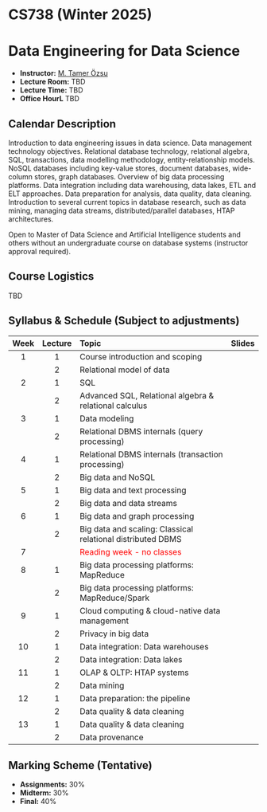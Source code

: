 # CS738 (Winter 2025)
# Data Engineering for Data Science

+ **Instructor:** [M. Tamer Özsu](https://cs.uwaterloo.ca/~tozsu/)
+ **Lecture Room:** TBD
+ **Lecture Time:** TBD
+ **Office HourL** TBD

## Calendar Description
Introduction to data engineering issues in data science. Data management technology objectives. Relational database technology, relational algebra, SQL, transactions, data modelling methodology, entity-relationship models. NoSQL databases including key-value stores, document databases, wide-column stores, graph databases. Overview of big data processing platforms. Data integration including data warehousing, data lakes, ETL and ELT approaches. Data preparation for analysis, data quality, data cleaning. Introduction to several current topics in database research, such as data mining, managing data streams, distributed/parallel databases, HTAP architectures. 

Open to Master of Data Science and Artificial Intelligence students and others without an undergraduate course on database systems (instructor approval required).

## Course Logistics
TBD

## Syllabus & Schedule (Subject to adjustments)

| Week     | Lecture       | Topic  |  Slides  |
| :-----: | :-----------: | :---- |:------------- |
| 1 | 1 | Course introduction and scoping |  | 
|   | 2 | Relational model of data |   |
| 2 | 1 | SQL |   |
|   | 2 | Advanced SQL, Relational algebra & relational calculus |  |
| 3 | 1 | Data modeling |  |
|   | 2 | Relational DBMS internals (query processing) |   |
| 4 | 1 | Relational DBMS internals (transaction processing) |   |
|   | 2 | Big data and NoSQL |   |
| 5 | 1 | Big data and text processing |  |
|   | 2 | Big data and data streams |  |
| 6 | 1 | Big data and graph processing |   |
|   | 2 | Big data and scaling: Classical relational distributed DBMS |  |
| 7 |   | <span style="color:red">Reading week - no classes</span> |  |
| 8 | 1 | Big data processing platforms: MapReduce |  |
|   | 2 | Big data processing platforms: MapReduce/Spark |  |
| 9 | 1 | Cloud computing & cloud-native data management |  |
|   | 2 | Privacy in big data |   |
| 10| 1 | Data integration: Data warehouses |  |
|   | 2 | Data integration: Data lakes |   |
| 11| 1 | OLAP & OLTP: HTAP systems |   |
|   | 2 | Data mining |   |
| 12| 1 | Data preparation: the pipeline |  |
|   | 2 | Data quality & data cleaning |   |
| 13| 1 | Data quality & data cleaning |   |
|   | 2 | Data provenance |   |


## Marking Scheme (Tentative)
+ **Assignments:** 30% 
+ **Midterm:** 30%
+ **Final:** 40%
